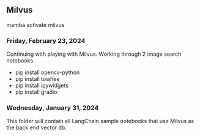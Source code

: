 ## Milvus

mamba activate milvus

### Friday, February 23, 2024

Continuing with playing with Milvus. Working through 2 image search notebooks. 

* pip install opencv-python
* pip install towhee
* pip install ipywidgets
* pip install gradio

### Wednesday, January 31, 2024

This folder will contain all LangChain sample notebooks that use Milvus as the back end vector db.